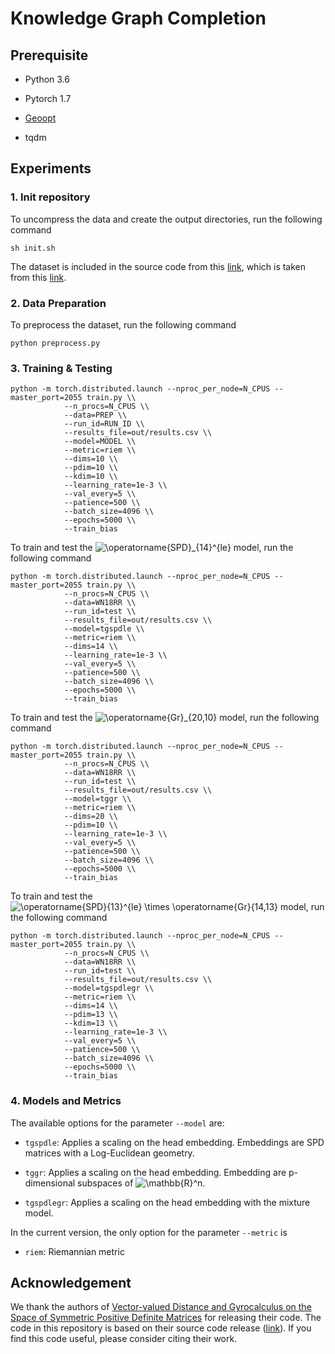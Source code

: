 # Knowledge Graph Completion

## Prerequisite

* Python 3.6

* Pytorch 1.7

* [Geoopt](https://github.com/geoopt/geoopt)

* tqdm

## Experiments

### 1. Init repository

To uncompress the data and create the output directories, run the following command

```
sh init.sh
```

The dataset is included in the source code from this [link](https://github.com/fedelopez77/gyrospd), 
which is taken from this [link](https://github.com/villmow/datasets_knowledge_embedding).  

### 2. Data Preparation

To preprocess the dataset, run the following command

```
python preprocess.py
```

### 3. Training & Testing

```
python -m torch.distributed.launch --nproc_per_node=N_CPUS --master_port=2055 train.py \\
            --n_procs=N_CPUS \\
            --data=PREP \\
            --run_id=RUN_ID \\
            --results_file=out/results.csv \\
            --model=MODEL \\
            --metric=riem \\
            --dims=10 \\
            --pdim=10 \\
            --kdim=10 \\
            --learning_rate=1e-3 \\
            --val_every=5 \\
            --patience=500 \\
            --batch_size=4096 \\
            --epochs=5000 \\
            --train_bias
```

To train and test the ![\operatorname{SPD}_{14}^{le}](https://latex.codecogs.com/svg.image?\operatorname{SPD}_{14}^{le}) model, 
run the following command

```
python -m torch.distributed.launch --nproc_per_node=N_CPUS --master_port=2055 train.py \\
            --n_procs=N_CPUS \\
            --data=WN18RR \\
            --run_id=test \\
            --results_file=out/results.csv \\
            --model=tgspdle \\
            --metric=riem \\
            --dims=14 \\
            --learning_rate=1e-3 \\
            --val_every=5 \\
            --patience=500 \\
            --batch_size=4096 \\
            --epochs=5000 \\
            --train_bias
```

To train and test the ![\operatorname{Gr}_{20,10}](https://latex.codecogs.com/svg.image?\operatorname{Gr}_{20,10}) model, 
run the following command

```
python -m torch.distributed.launch --nproc_per_node=N_CPUS --master_port=2055 train.py \\
            --n_procs=N_CPUS \\
            --data=WN18RR \\
            --run_id=test \\
            --results_file=out/results.csv \\
            --model=tggr \\
            --metric=riem \\
            --dims=20 \\
            --pdim=10 \\
            --learning_rate=1e-3 \\
            --val_every=5 \\
            --patience=500 \\
            --batch_size=4096 \\
            --epochs=5000 \\
            --train_bias
```

To train and test the ![\operatorname{SPD}_{13}^{le} \times \operatorname{Gr}_{14,13}](https://latex.codecogs.com/svg.image?\operatorname{SPD}_{13}^{le}&space;\times&space;\operatorname{Gr}_{14,13}) model, run the following command

```
python -m torch.distributed.launch --nproc_per_node=N_CPUS --master_port=2055 train.py \\
            --n_procs=N_CPUS \\
            --data=WN18RR \\
            --run_id=test \\
            --results_file=out/results.csv \\
            --model=tgspdlegr \\
            --metric=riem \\
            --dims=14 \\
            --pdim=13 \\
            --kdim=13 \\
            --learning_rate=1e-3 \\
            --val_every=5 \\
            --patience=500 \\
            --batch_size=4096 \\
            --epochs=5000 \\
            --train_bias
```


### 4. Models and Metrics

The available options for the parameter `--model` are:

* `tgspdle`: Applies a scaling on the head embedding. Embeddings are SPD matrices with a Log-Euclidean geometry. 

* `tggr`: Applies a scaling on the head embedding. Embedding are p-dimensional subspaces of ![\mathbb{R}^n](https://latex.codecogs.com/svg.image?\mathbb{R}^n). 

* `tgspdlegr`: Applies a scaling on the head embedding with the mixture model. 

In the current version, the only option for the parameter `--metric` is 

* `riem`: Riemannian metric

## Acknowledgement

We thank the authors of [Vector-valued Distance and Gyrocalculus on the Space of Symmetric Positive Definite Matrices](https://arxiv.org/pdf/2110.13475.pdf) for releasing their code. The code in this repository is based on their source code release ([link](https://github.com/fedelopez77/gyrospd)). If you find this code useful, please consider citing their work.
